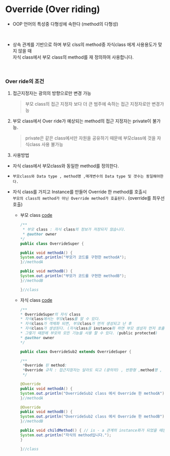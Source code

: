 Override (Over riding)
===

* OOP 언어의 특성중 다형성에 속한다 (method의 다형성)

<br>

* 상속 관계를 기반으로 하며 부모 clss의 method중 자식class 에게 사용용도가 맞지 않을 때<br>
자식 class에서 부모 class의 method를 재 정의하여 사용합니다.

<br>

### Over ride의 조건

1. 접근지정자는 광의의 방향으로만 변경 가능
    >부모 class의 접근 지정자 보다 더 큰 범주에 속하는 접근 지정자로만 변경가능

2. 부모 class에서 Over ride가 예상되는 method의 접근 지정자는 private이 불가능.
    >private은 같은 class에서만 자원을 공유하기 때문에 부모class에 것을 자식class 사용 불가능    

3. 사용방법
* 자식 class에서 부모class와 동일한 method를 정의한다.

* `부모class와 Data type , method명 ,매개변수의 Data type 및 갯수는 동일해야한다.`

* 자식 class를 가지고 Instance를 만들어 Override 한 method를 호출시<br>
`부모의 class의 method가 아닌 Override method가 호출된다.` (override를 최우선 호출)

    * 부모 class [code](https://github.com/LeeWoooo/SIST_Class/blob/master/Java/Day(20.11.10)/OverRide/code(super))

        ```java
        /**
         * 부모 class : 자식 class의 정보가 저장되지 않습니다.
         * @author owner
        */
        public class OverrideSuper {

	    public void methodA() {
		System.out.println("부모가 코드를 구현한 methodA");
	    }//methodA

	    public void methodB() {
		System.out.println("부모가 코드를 구현한 methodB");
	    }//methodB

        }//class
        ```
    * 자식 class [code](https://github.com/LeeWoooo/SIST_Class/blob/master/Java/Day(20.11.10)/OverRide/code(sub2))

        ```java
        /**
        * OverrideSuper의 자식 class
        * 자식class에서는 부모class를 알 수 있다.
        * 자식class가 객체화 되면, 부모class가 먼저 생성되고 난 후
        * 자식class가 생성된다. (자식class를 instance화 하면 부모 생성자 먼저 호출하고 자식 생성자 호출)
        * 그렇기 때문에 부모의 모든 기능을 사용 할 수 있다. (public protected)
        * @author owner
        */

        public class OverrideSub2 extends OverrideSuper {

	    /**
	     *Override 된 method:
	     *Override 규칙 : 접근지정자는 달라도 되고 (광의의) , 반환형 ,method명 , 매개변수는 같아야합니다.
	     */

	    @Override
	    public void methodA() {
		System.out.println("OverrideSub2 class 에서 Override 한 methodA");
	    }//methodA

	    @Override
	    public void methodB() {
		System.out.println("OverrideSub2 class 에서 Override 한 methodB");
	    }//methodB

	    public void childMethod() { // is - a 관계의 instance화가 되었을 때는 사용 X
		System.out.println("자식의 method입니다.");
	    }

        }//class

